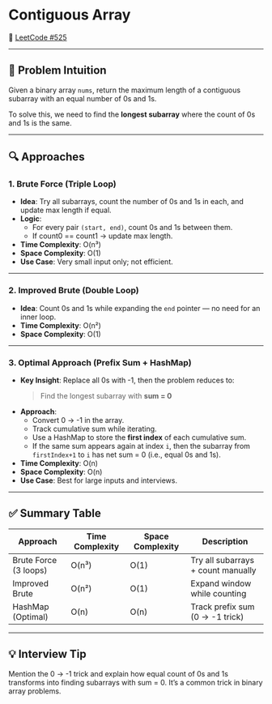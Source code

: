 # Contiguous Array

🔗 [LeetCode #525](https://leetcode.com/problems/contiguous-array/)

---

## 🧠 Problem Intuition

Given a binary array `nums`, return the maximum length of a contiguous subarray with an equal number of 0s and 1s.

To solve this, we need to find the **longest subarray** where the count of 0s and 1s is the same.

---

## 🔍 Approaches

### 1. Brute Force (Triple Loop)

- **Idea**: Try all subarrays, count the number of 0s and 1s in each, and update max length if equal.
- **Logic**:
    - For every pair `(start, end)`, count 0s and 1s between them.
    - If count0 == count1 → update max length.
- **Time Complexity**: O(n³)
- **Space Complexity**: O(1)
- **Use Case**: Very small input only; not efficient.

---

### 2. Improved Brute (Double Loop)

- **Idea**: Count 0s and 1s while expanding the `end` pointer — no need for an inner loop.
- **Time Complexity**: O(n²)
- **Space Complexity**: O(1)

---

### 3. Optimal Approach (Prefix Sum + HashMap)

- **Key Insight**: Replace all 0s with -1, then the problem reduces to:
  > Find the longest subarray with **sum = 0**
- **Approach**:
    - Convert 0 → -1 in the array.
    - Track cumulative sum while iterating.
    - Use a HashMap to store the **first index** of each cumulative sum.
    - If the same sum appears again at index `i`, then the subarray from `firstIndex+1` to `i` has net sum = 0 (i.e., equal 0s and 1s).
- **Time Complexity**: O(n)
- **Space Complexity**: O(n)
- **Use Case**: Best for large inputs and interviews.

---

## ✅ Summary Table

| Approach             | Time Complexity | Space Complexity | Description                          |
|----------------------|------------------|-------------------|--------------------------------------|
| Brute Force (3 loops)| O(n³)            | O(1)              | Try all subarrays + count manually   |
| Improved Brute       | O(n²)            | O(1)              | Expand window while counting         |
| HashMap (Optimal)    | O(n)             | O(n)              | Track prefix sum (0 → -1 trick)      |

---

## 💡 Interview Tip

Mention the 0 → -1 trick and explain how equal count of 0s and 1s transforms into finding subarrays with sum = 0. It’s a common trick in binary array problems.

